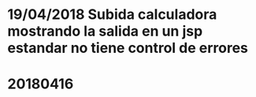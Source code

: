 # 19/04/2018 Subida calculadora mostrando la salida en un jsp estandar no tiene control de errores
# 20180416